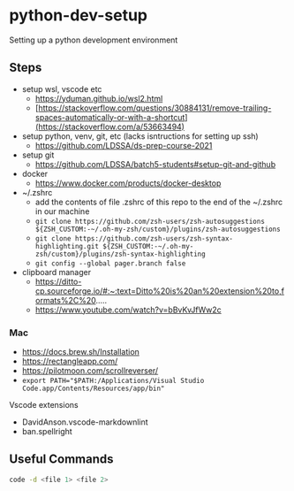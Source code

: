 # python-dev-setup

Setting up a python development environment

## Steps

* setup wsl, vscode etc
    * https://yduman.github.io/wsl2.html
    * [https://stackoverflow.com/questions/30884131/remove-trailing-spaces-automatically-or-with-a-shortcut](https://stackoverflow.com/a/53663494)
* setup python, venv, git, etc (lacks isntructions for setting up ssh)
    * https://github.com/LDSSA/ds-prep-course-2021
* setup git 
    * https://github.com/LDSSA/batch5-students#setup-git-and-github
* docker
    * https://www.docker.com/products/docker-desktop
* ~/.zshrc
    * add the contents of file .zshrc of this repo to the end of the ~/.zshrc in our machine
    * `git clone https://github.com/zsh-users/zsh-autosuggestions ${ZSH_CUSTOM:-~/.oh-my-zsh/custom}/plugins/zsh-autosuggestions`
    * `git clone https://github.com/zsh-users/zsh-syntax-highlighting.git ${ZSH_CUSTOM:-~/.oh-my-zsh/custom}/plugins/zsh-syntax-highlighting`
    * `git config --global pager.branch false`
* clipboard manager
    * https://ditto-cp.sourceforge.io/#:~:text=Ditto%20is%20an%20extension%20to,formats%2C%20.....
    * https://www.youtube.com/watch?v=bBvKvJfWw2c

### Mac

* https://docs.brew.sh/Installation
* https://rectangleapp.com/
* https://pilotmoon.com/scrollreverser/
* `export PATH="$PATH:/Applications/Visual Studio Code.app/Contents/Resources/app/bin"`

Vscode extensions

* DavidAnson.vscode-markdownlint
* ban.spellright

## Useful Commands

```bash
code -d <file 1> <file 2>
```
